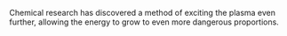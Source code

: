 Chemical research has discovered a method of exciting the plasma even further, allowing the energy to grow to even more dangerous proportions.